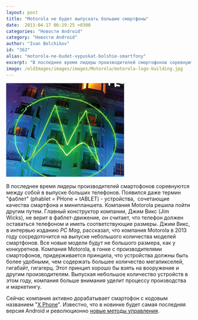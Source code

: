 ```yaml
---
layout: post
title: "Motorola не будет выпускать большие смартфоны"
date:  2013-04-17 06:19:25 +0300
categories: "Новости Android"
category: "Новости Android"
author: "Ivan Belchikov"
id: "362"
alias: "motorola-ne-budet-vypuskat-bolshie-smartfony"
excerpt: "В последнее время лидеры производителей смартофонов соревнуются между собой в выпуске больших телефонов. Появился даже термин фаблет (phablet = PHone + tABLET) - устройства,  сочетающие качества смартфона и минипланшета. Компания Motorola решила пойти другим путем. Главный конструктор компании, Джим Викс (Jim Wicks), не верит в фаблет-движение, он считает, что телефон должен оставаться телефоном и иметь соответствующие размеры."
image: /oldImages/images/images/Motorola/motorola-logo-building.jpg
---
```

<img src="/oldImages/images/images/Motorola/motorola-logo-building.jpg" alt="" >

В последнее время лидеры производителей смартофонов соревнуются между собой в выпуске больших телефонов. Появился даже термин "фаблет" (phablet = PHone + tABLET) - устройства,  сочетающие качества смартфона и минипланшета. Компания Motorola решила пойти другим путем. Главный конструктор компании, Джим Викс (Jim Wicks), не верит в фаблет-движение, он считает, что телефон должен оставаться телефоном и иметь соответствующие размеры.
Джим Викс, в интервью изданию<em> PC Mag</em>, рассказал, что компания Motorola в 2013 году сосредоточится на выпуске небольшого количества моделей смартфонов. Все новые модели будут не большого размера, как у конкуретнов. Компания Motorola, в гонке с производителями смартофонов, придерживается принципа, что устройства должны быть более удобными, чем содержать большее количество мегапикселей, гигабайт, гигагерц. Этот принцип хорошо бы взять на вооружение и другим производителям. Выпуская небольшое количество устройств в этом году, компания больше внимания уделит процессу производства и маркетингу.

Сейчас компания активно дорабатывает смартофон с кодовым названием "<a href="index.php?option=com_content&amp;view=article&amp;id=357&amp;catid=8&amp;Itemid=102">X Phone</a>". Известно, что в новинке будет самая последняя версия Android и революционно <a href="index.php?option=com_content&amp;view=article&amp;id=200&amp;catid=8&amp;Itemid=102">новые методы управления</a>.
